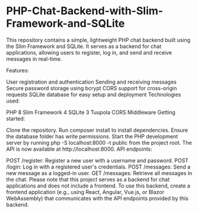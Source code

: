 # PHP-Chat-Backend-with-Slim-Framework-and-SQLite
This repository contains a simple, lightweight PHP chat backend built using the Slim Framework and SQLite. It serves as a backend for chat applications, allowing users to register, log in, and send and receive messages in real-time.

Features:

User registration and authentication
Sending and receiving messages
Secure password storage using bcrypt
CORS support for cross-origin requests
SQLite database for easy setup and deployment
Technologies used:

PHP 8
Slim Framework 4
SQLite 3
Tuupola CORS Middleware
Getting started:

Clone the repository.
Run composer install to install dependencies.
Ensure the database folder has write permissions.
Start the PHP development server by running php -S localhost:8000 -t public from the project root.
The API is now available at http://localhost:8000.
API endpoints:

POST /register: Register a new user with a username and password.
POST /login: Log in with a registered user's credentials.
POST /messages: Send a new message as a logged-in user.
GET /messages: Retrieve all messages in the chat.
Please note that this project serves as a backend for chat applications and does not include a frontend.
To use this backend, create a frontend application (e.g., using React, Angular, Vue.js, or Blazor WebAssembly) that communicates with the API endpoints provided by this backend.

